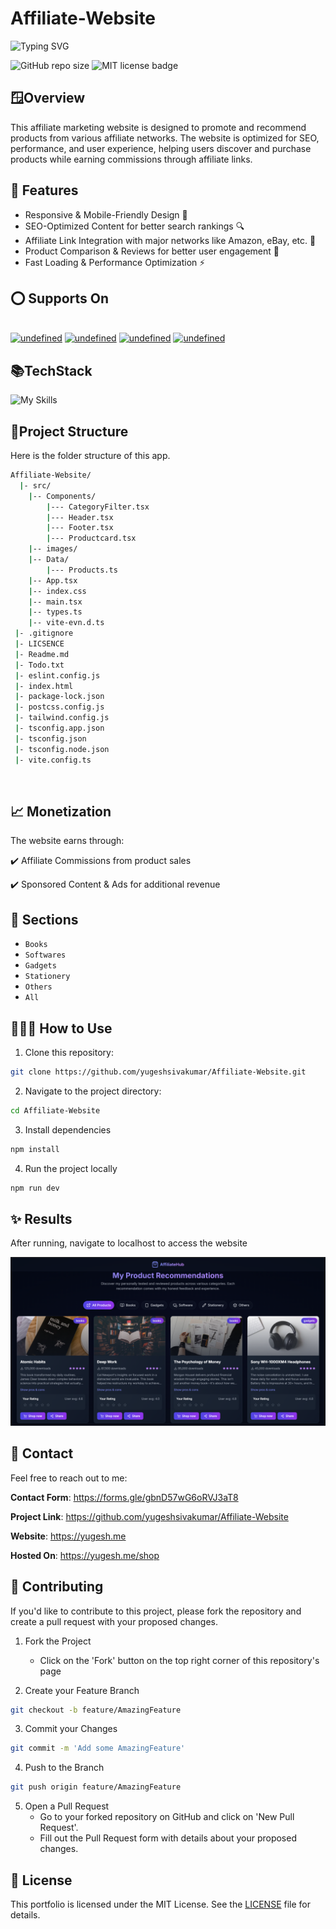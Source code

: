 # Affiliate-Website

![Typing SVG](https://readme-typing-svg.demolab.com/?lines=Welcome+to+my+affiliate+website!🚀)

![GitHub repo size](https://img.shields.io/github/repo-size/yugeshsivakumar/Affiliate-Website)
![MIT license badge](https://img.shields.io/github/license/JanDeDobbeleer/oh-my-posh.svg)

## 🪟Overview

This affiliate marketing website is designed to promote and recommend products from various affiliate networks. The website is optimized for SEO, performance, and user experience, helping users discover and purchase products while earning commissions through affiliate links.

## 🚀 Features

- Responsive & Mobile-Friendly Design 📱
- SEO-Optimized Content for better search rankings 🔍
- Affiliate Link Integration with major networks like Amazon, eBay, etc. 🔗
- Product Comparison & Reviews for better user engagement 📝
- Fast Loading & Performance Optimization ⚡

## ⭕ Supports On

<br>
  <a href="https://github.com/GitSquared/edex-ui/releases/download/v2.2.8/eDEX-UI-Windows.exe" target="_blank"><img alt="undefined" src="https://badgen.net/badge/Download/Windows/?color=blue&icon=windows&label"></a>
  <a href="https://github.com/GitSquared/edex-ui/releases/download/v2.2.8/eDEX-UI-macOS.dmg" target="_blank"><img alt="undefined" src="https://badgen.net/badge/Download/macOS/?color=black&icon=apple&label"></a>
  <a href="https://github.com/GitSquared/edex-ui/releases/download/v2.2.8/eDEX-UI-Linux-x86_64.AppImage" target="_blank"><img alt="undefined" src="https://badgen.net/badge/Download/Linux64/?color=orange&icon=terminal&label"></a>
  <a href="https://github.com/GitSquared/edex-ui/releases/download/v2.2.8/eDEX-UI-Android.apk" target="_blank"><img alt="undefined" src="https://badgen.net/badge/Download/Android/?color=green&icon=android&label"></a>
  <br>

## 📚TechStack

![My Skills](https://skillicons.dev/icons?i=css,git,github,html,js,linux,react,replit,tailwind,ts,vite)

## 🌲Project Structure

Here is the folder structure of this app.

```bash
Affiliate-Website/
  |- src/
    |-- Components/
        |--- CategoryFilter.tsx
        |--- Header.tsx
        |--- Footer.tsx
        |--- Productcard.tsx
    |-- images/
    |-- Data/
        |--- Products.ts
    |-- App.tsx
    |-- index.css
    |-- main.tsx
    |-- types.ts
    |-- vite-evn.d.ts
 |- .gitignore
 |- LICSENCE
 |- Readme.md
 |- Todo.txt
 |- eslint.config.js
 |- index.html
 |- package-lock.json
 |- postcss.config.js
 |- tailwind.config.js
 |- tsconfig.app.json
 |- tsconfig.json
 |- tsconfig.node.json
 |- vite.config.ts
```

<br />

## 📈 Monetization

The website earns through:

✔️ Affiliate Commissions from product sales

✔️ Sponsored Content & Ads for additional revenue

## 🔖 Sections

- `Books`
- `Softwares`
- `Gadgets`
- `Stationery`
- `Others`
- `All`

## 🏃‍♂️‍➡️ How to Use

1. Clone this repository:

```bash
git clone https://github.com/yugeshsivakumar/Affiliate-Website.git
```

2. Navigate to the project directory:

```bash
cd Affiliate-Website
```

3. Install dependencies

```bash
npm install
```

4. Run the project locally

```bash
npm run dev
```

## ✨ Results

After running, navigate to localhost to access the website

![Results](src/images/image.png)

## 📩 Contact

Feel free to reach out to me:

**Contact Form**: https://forms.gle/gbnD57wG6oRVJ3aT8

**Project Link**: https://github.com/yugeshsivakumar/Affiliate-Website

**Website**: https://yugesh.me

**Hosted On**: https://yugesh.me/shop

## 🛂 Contributing

If you'd like to contribute to this project, please fork the repository and create a pull request with your proposed changes.

1. Fork the Project

   - Click on the 'Fork' button on the top right corner of this repository's page
2. Create your Feature Branch

```bash
git checkout -b feature/AmazingFeature
```

3. Commit your Changes

```bash
git commit -m 'Add some AmazingFeature'
```

4. Push to the Branch

```bash
git push origin feature/AmazingFeature
```

5. Open a Pull Request
   - Go to your forked repository on GitHub and click on 'New Pull Request'.
   - Fill out the Pull Request form with details about your proposed changes.

## 🔑 License

This portfolio is licensed under the MIT License. See the [LICENSE](LICENSE) file for details.
